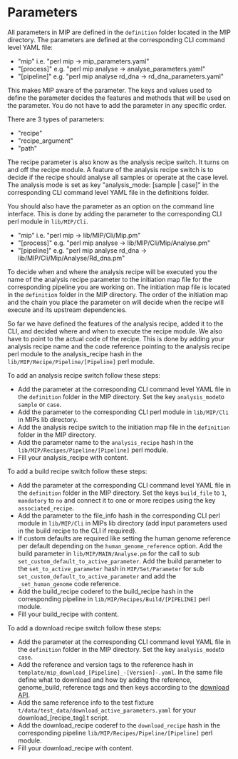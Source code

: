 # Parameters
All parameters in MIP are defined in the `definition` folder located in the MIP directory. The parameters are defined at the corresponding CLI command level YAML file:
 - "mip" i.e. "perl mip -> mip_parameters.yaml"
 - "[process]" e.g. "perl mip analyse -> analyse_parameters.yaml"
 - "[pipeline]" e.g. "perl mip analyse rd_dna -> rd_dna_parameters.yaml"

This makes MIP aware of the parameter. The keys and values used to define the parameter decides the features and methods that will be used on the parameter. You do not have to add the parameter in any specific order.

There are 3 types of parameters:
- "recipe"
- "recipe_argument"
- "path"

The recipe parameter is also know as the analysis recipe switch. It turns on and off the recipe module. A feature of the analysis recipe switch is to decide if the recipe should analyse all samples or operate at the case level. The analysis mode is set as key "analysis_mode: [sample | case]" in the corresponding CLI command level YAML file in the definitions folder.

You should also have the parameter as an option on the command line interface. This is done by adding the parameter to the corresponding CLI perl module in `lib/MIP/Cli`.
 - "mip" i.e. "perl mip -> lib/MIP/Cli/Mip.pm"
 - "[process]" e.g. "perl mip analyse -> lib/MIP/Cli/Mip/Analyse.pm"
 - "[pipeline]" e.g. "perl mip analyse rd_dna -> lib/MIP/Cli/Mip/Analyse/Rd_dna.pm"

To decide when and where the analysis recipe will be executed you the name of the analysis recipe parameter to the initiation map file for the corresponding pipeline you are working on. The initiation map file is located in the `definition` folder in the MIP directory. The order of the initiation map and the chain you place the parameter on will decide when the recipe will execute and its upstream dependencies.

So far we have defined the features of the analysis recipe, added it to the CLI, and decided where and when to execute the recipe module. We also have to point to the actual code of the recipe. This is done by adding your analysis recipe name and the code reference pointing to the analysis recipe perl module to the analysis_recipe hash in the `lib/MIP/Recipe/Pipeline/[Pipeline]` perl module.

To add an analysis recipe switch follow these steps:
 - Add the parameter at the corresponding CLI command level YAML file in the `definition` folder in the MIP directory. Set the key `analysis_mode`to `sample` or `case`.
 - Add the parameter to the corresponding CLI perl module in `lib/MIP/Cli` in MIPs lib directory.
 - Add the analysis recipe switch to the initiation map file in the `definition` folder in the MIP directory.
 - Add the parameter name to the `analysis_recipe` hash in the `lib/MIP/Recipes/Pipeline/[Pipeline]` perl module.
 - Fill your analysis_recipe with content.

To add a build recipe switch follow these steps:
 - Add the parameter at the corresponding CLI command level YAML file in the `definition` folder in the MIP directory. Set the keys `build_file` to `1`, `mandatory` to `no` and connect it to one or more recipes using the key `associated_recipe`.
 - Add the parameter to the file_info hash in the corresponding CLI perl module in `lib/MIP/Cli` in MIPs lib directory (add input parameters used in the build recipe to the CLI if required).
 - If custom defaults are required like setting the human genome reference per default depending on the `human_genome_reference` option. Add the build parameter in `lib/MIP/MAIN/Analyse.pm` for the call to sub `set_custom_default_to_active_parameter`. Add the build parameter to the `set_to_active_parameter` hash in `MIP/Set/Parameter` for sub `set_custom_default_to_active_parameter` and add the `_set_human_genome` code reference.
 - Add the build_recipe coderef to the build_recipe hash in the corresponding pipeline in `lib/MIP/Recipes/Build/[PIPELINE]` perl module.
 - Fill your build_recipe with content.

To add a download recipe switch follow these steps:
 - Add the parameter at the corresponding CLI command level YAML file in the `definition` folder in the MIP directory. Set the key `analysis_mode`to `case`.
 - Add the reference and version tags to the reference hash in `template/mip_download_[Pipeline]_-[Version]-.yaml`. In the same file define what to download and how by adding the reference, genome_build, reference tags and then keys according to the [download API](https://github.com/Clinical-Genomics/MIP/blob/develop/documentation/API/download_references.md).
 - Add the same reference info to the test fixture `t/data/test_data/download_active_parameters.yaml` for your download_[recipe_tag].t script.
 - Add the download_recipe coderef to the `download_recipe` hash in the corresponding pipeline `lib/MIP/Recipes/Pipeline/[Pipeline]` perl module.
 - Fill your download_recipe with content.
